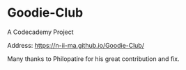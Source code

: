 # Goodie-Club

A Codecademy Project

Address: https://n-ii-ma.github.io/Goodie-Club/

Many thanks to Philopatire for his great contribution and fix.
